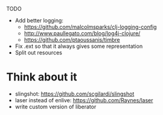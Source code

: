 TODO

* Add better logging:
  * https://github.com/malcolmsparks/clj-logging-config
  * http://www.paullegato.com/blog/log4j-clojure/
  * https://github.com/ptaoussanis/timbre
* Fix .ext so that it always gives some representation
* Split out resources


# Think about it
* slingshot: https://github.com/scgilardi/slingshot
* laser instead of enlive: https://github.com/Raynes/laser
* write custom version of liberator

